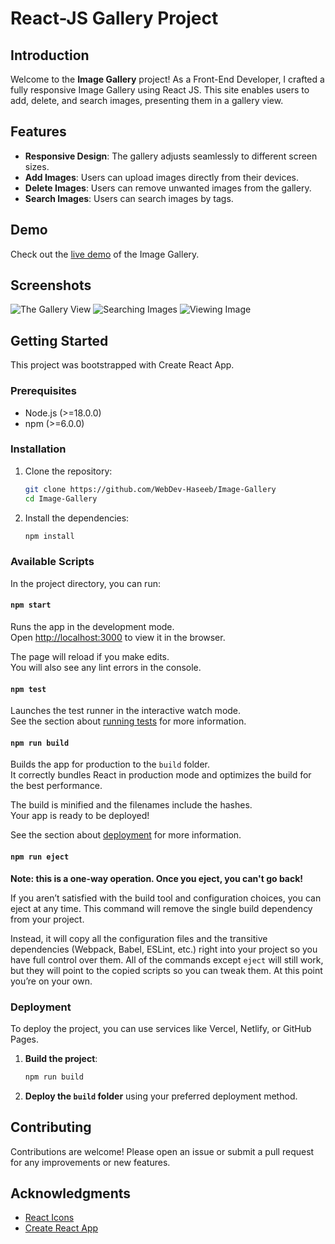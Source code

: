 # React-JS Gallery Project

## Introduction

Welcome to the **Image Gallery** project! As a Front-End Developer, I crafted a fully responsive Image Gallery using React JS. This site enables users to add, delete, and search images, presenting them in a gallery view.

## Features

- **Responsive Design**: The gallery adjusts seamlessly to different screen sizes.
- **Add Images**: Users can upload images directly from their devices.
- **Delete Images**: Users can remove unwanted images from the gallery.
- **Search Images**: Users can search images by tags.

## Demo

Check out the [live demo](https://webdev-image-gallery.vercel.app/) of the Image Gallery.

## Screenshots

![The Gallery View](https://github.com/user-attachments/assets/12fc5eb4-6a88-4e4e-8d7e-6d1f58155581)
![Searching Images](https://github.com/user-attachments/assets/1d62d526-0ee7-4c33-a394-0968ed1d20cd)
![Viewing Image](https://github.com/user-attachments/assets/7347672f-de15-4e6a-ae98-1777a3dd4724)


## Getting Started

This project was bootstrapped with Create React App.

### Prerequisites

- Node.js (>=18.0.0)
- npm (>=6.0.0)

### Installation

1. Clone the repository:
    ```bash
    git clone https://github.com/WebDev-Haseeb/Image-Gallery
    cd Image-Gallery
    ```

2. Install the dependencies:
    ```bash
    npm install
    ```

### Available Scripts

In the project directory, you can run:

#### `npm start`

Runs the app in the development mode.\
Open [http://localhost:3000](http://localhost:3000) to view it in the browser.

The page will reload if you make edits.\
You will also see any lint errors in the console.

#### `npm test`

Launches the test runner in the interactive watch mode.\
See the section about [running tests](https://facebook.github.io/create-react-app/docs/running-tests) for more information.

#### `npm run build`

Builds the app for production to the `build` folder.\
It correctly bundles React in production mode and optimizes the build for the best performance.

The build is minified and the filenames include the hashes.\
Your app is ready to be deployed!

See the section about [deployment](#deployment) for more information.

#### `npm run eject`

**Note: this is a one-way operation. Once you eject, you can't go back!**

If you aren’t satisfied with the build tool and configuration choices, you can eject at any time. This command will remove the single build dependency from your project.

Instead, it will copy all the configuration files and the transitive dependencies (Webpack, Babel, ESLint, etc.) right into your project so you have full control over them. All of the commands except `eject` will still work, but they will point to the copied scripts so you can tweak them. At this point you’re on your own.

### Deployment

To deploy the project, you can use services like Vercel, Netlify, or GitHub Pages.

1. **Build the project**:
    ```bash
    npm run build
    ```

2. **Deploy the `build` folder** using your preferred deployment method.
   


## Contributing

Contributions are welcome! Please open an issue or submit a pull request for any improvements or new features.

## Acknowledgments

- [React Icons](https://react-icons.github.io/react-icons/)
- [Create React App](https://create-react-app.dev/)
